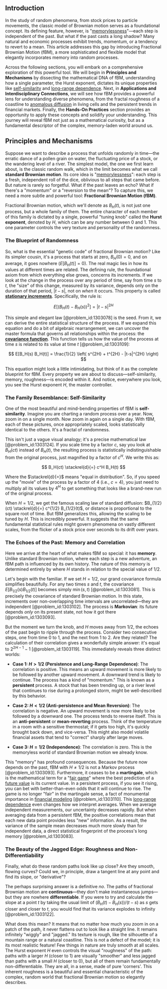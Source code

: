 ## Introduction
In the study of random phenomena, from stock prices to particle movements, the classic model of Brownian motion serves as a foundational concept. Its defining feature, however, is "[memorylessness](@article_id:268056)"—each step is independent of the past. But what if the past casts a long shadow? Many natural and economic processes exhibit trends, momentum, or a tendency to revert to a mean. This article addresses this gap by introducing Fractional Brownian Motion (fBM), a more sophisticated and flexible model that elegantly incorporates memory into random processes.

Across the following sections, you will embark on a comprehensive exploration of this powerful tool. We will begin in **Principles and Mechanisms** by dissecting the mathematical DNA of fBM, understanding how a single parameter, the Hurst exponent, dictates its unique properties like [self-similarity](@article_id:144458) and [long-range dependence](@article_id:263470). Next, in **Applications and Interdisciplinary Connections**, we will see how fBM provides a powerful lens for understanding diverse phenomena, from the fractal roughness of a coastline to [anomalous diffusion](@article_id:141098) in living cells and the persistent trends in financial markets. Finally, the **Hands-On Practices** section provides an opportunity to apply these concepts and solidify your understanding. This journey will reveal fBM not just as a mathematical curiosity, but as a fundamental descriptor of the complex, memory-laden world around us.

## Principles and Mechanisms

Suppose we want to describe a process that unfolds randomly in time—the erratic dance of a pollen grain on water, the fluctuating price of a stock, or the wandering level of a river. The simplest model, the one we first learn about, is the classic random walk, which in the limit becomes what we call **standard Brownian motion**. Its core idea is "[memorylessness](@article_id:268056)": each step is a fresh, independent roll of the dice, oblivious to all steps that came before. But nature is rarely so forgetful. What if the past leaves an echo? What if there's a "momentum" or a "reversion to the mean"? To capture this, we need a more subtle and powerful tool: **Fractional Brownian Motion (fBM)**.

Fractional Brownian motion, which we'll denote as $B_H(t)$, is not just one process, but a whole family of them. The entire character of each member of this family is dictated by a single, powerful "tuning knob" called the **Hurst exponent**, denoted by $H$, which can be any number between 0 and 1. This one parameter controls the very texture and personality of the randomness.

### The Blueprint of Randomness

So, what is the essential "genetic code" of fractional Brownian motion? Like its simpler cousin, it's a process that starts at zero, $B_H(0) = 0$, and on average, it goes nowhere ($E[B_H(t)] = 0$). The real magic lies in how its values at different times are related. The defining rule, the foundational axiom from which everything else grows, concerns its increments. If we look at the change in the process over any period of time, say from time $s$ to $t$, the "size" of this change, measured by its variance, depends only on the duration of that period, $|t-s|$, not on *when* it occurs. This property is called **[stationary increments](@article_id:262796)**. Specifically, the rule is:

$$
E\left[\left(B_H(t) - B_H(s)\right)^2\right] = |t-s|^{2H}
$$

This simple and elegant law [@problem_id:1303078] is the seed. From it, we can derive the entire statistical structure of the process. If we expand this equation and do a bit of algebraic rearrangement, we can uncover the master formula that governs all relationships within the process: the **[covariance function](@article_id:264537)**. This function tells us how the value of the process at time $s$ is related to its value at time $t$ [@problem_id:1303109]:

$$
E[B_H(s) B_H(t)] = \frac{1}{2} \left( s^{2H} + t^{2H} - |t-s|^{2H} \right)
$$

This equation might look a little intimidating, but think of it as the complete blueprint for fBM. Every property we are about to discuss—self-similarity, memory, roughness—is encoded within it. And notice, everywhere you look, you see the Hurst exponent $H$, the master controller.

### The Family Resemblance: Self-Similarity

One of the most beautiful and mind-bending properties of fBM is **self-similarity**. Imagine you are charting a random process over a year. Now, zoom in on a single month. Now zoom in again on a single day. With fBM, each of these pictures, once appropriately scaled, looks statistically identical to the others. It's a fractal of randomness.

This isn't just a vague visual analogy; it's a precise mathematical law [@problem_id:1303124]. If you scale time by a factor $c$, say you look at $B_H(ct)$ instead of $B_H(t)$, the resulting process is statistically indistinguishable from the original process, just magnified by a factor of $c^H$. We write this as:

$$
B_H(ct) \stackrel{d}{=} c^H B_H(t)
$$

Where the $\stackrel{d}{=}$ means "equal in distribution". So, if you speed up the "movie" of the process by a factor of 4 (i.e., $c=4$), you just need to multiply all its values by $4^H$ to get something that looks like a brand-new run of the original process.

When $H=1/2$, we get the famous scaling law of standard diffusion: $B_{1/2}(ct) \stackrel{d}{=} c^{1/2} B_{1/2}(t)$, or distance is proportional to the square root of time. But fBM generalizes this, allowing the scaling to be tuned by $H$. This is incredibly powerful. It suggests that the same fundamental statistical rules might govern phenomena on vastly different scales, from the flicker of a stock price over seconds to its drift over years.

### The Echoes of the Past: Memory and Correlation

Here we arrive at the heart of what makes fBM so special: it has **memory**. Unlike standard Brownian motion, where each step is a new adventure, an fBM path is influenced by its own history. The nature of this memory is determined entirely by where $H$ stands in relation to the special value of $1/2$.

Let's begin with the familiar. If we set $H=1/2$, our grand covariance formula simplifies beautifully. For any two times $s$ and $t$, the covariance $E[B_{1/2}(s) B_{1/2}(t)]$ becomes simply $\min(s,t)$ [@problem_id:1303081]. This is precisely the covariance of standard Brownian motion. In this state, increments over non-overlapping time intervals are uncorrelated—they are independent [@problem_id:1303102]. The process is **Markovian**: its future depends *only* on its present state, not how it got there [@problem_id:1303093].

But the moment we turn the knob, and $H$ moves away from $1/2$, the echoes of the past begin to ripple through the process. Consider two consecutive steps, one from time 0 to 1, and the next from 1 to 2. Are they related? The calculation of their correlation gives a wonderfully simple answer: it's equal to $2^{2H-1} - 1$ [@problem_id:1303119]. This immediately reveals three distinct worlds:

*   **Case 1: $H > 1/2$ (Persistence and Long-Range Dependence)**: The correlation is positive. This means an upward movement is more likely to be followed by another upward movement. A downward trend is likely to continue. The process has a kind of "momentum." This is known as a **persistent** process. A stock that has been trending up, or a river level that continues to rise during a prolonged storm, might be well-described by this behavior.

*   **Case 2: $H < 1/2$ (Anti-persistence and Mean Reversion)**: The correlation is negative. An upward movement is now more likely to be followed by a downward one. The process tends to reverse itself. This is an **anti-persistent** or **mean-reverting** process. Think of the temperature in a room with a sensitive thermostat; if it gets too high, it's quickly brought back down, and vice-versa. This might also model volatile financial assets that tend to "correct" sharply after large moves.

*   **Case 3: $H=1/2$ (Independence)**: The correlation is zero. This is the memoryless world of standard Brownian motion we already know.

This "memory" has profound consequences. Because the future now depends on the past, fBM with $H \neq 1/2$ is not a Markov process [@problem_id:1303093]. Furthermore, it ceases to be a **martingale**, which is the mathematical term for a "[fair game](@article_id:260633)" where the best prediction of a [future value](@article_id:140524) is its current value. In a persistent process, if you see it rising, you can bet with better-than-even odds that it will continue to rise. The game is no longer "fair" in the martingale sense, a fact of monumental importance in [financial modeling](@article_id:144827) [@problem_id:1303110]. This [long-range dependence](@article_id:263470) even changes how we interpret averages. When we average independent measurements, our uncertainty decreases rapidly. But when averaging data from a persistent fBM, the positive correlations mean that each new data point provides less "new" information. As a result, the variance of the sample mean decreases much more slowly than for independent data, a direct statistical fingerprint of the process's long memory [@problem_id:1303083].

### The Beauty of the Jagged Edge: Roughness and Non-Differentiability

Finally, what do these random paths look like up close? Are they smooth, flowing curves? Could we, in principle, draw a tangent line at any point and find its slope, or "derivative"?

The perhaps surprising answer is a definitive *no*. The paths of fractional Brownian motion are **continuous**—they don't make instantaneous jumps—but they are nowhere **differentiable**. If you were to try and calculate the slope at a point $t$ by taking the usual limit of $(B_H(t) - B_H(s))/(t-s)$ as $s$ gets closer and closer to $t$, you would find that its variance explodes to infinity [@problem_id:1303122].

What does this mean? It means that no matter how much you zoom in on a patch of the path, it never flattens out to look like a straight line. It remains infinitely "wiggly" and "jagged." Its texture is rough, like the silhouette of a mountain range or a natural coastline. This is not a defect of the model; it is its most realistic feature! Few things in nature are truly smooth at all scales. The Hurst exponent $H$ even controls the visual "roughness" of the path: paths with a larger $H$ (closer to 1) are visually "smoother" and less jagged than paths with a small $H$ (closer to 0), but all of them remain fundamentally non-differentiable. They are all, in a sense, made of pure 'corners'. This inherent roughness is a beautiful and essential characteristic of the complex, random world that fractional Brownian motion so elegantly describes.